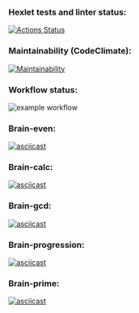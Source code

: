 ### Hexlet tests and linter status:
[![Actions Status](https://github.com/panraman/frontend-project-lvl1/workflows/hexlet-check/badge.svg)](https://github.com/panraman/frontend-project-lvl1/actions)

### Maintainability (CodeClimate):
[![Maintainability](https://api.codeclimate.com/v1/badges/a99a88d28ad37a79dbf6/maintainability)](https://codeclimate.com/github/codeclimate/codeclimate/maintainability)

### Workflow status:
![example workflow](https://github.com/panraman/frontend-project-lvl1/actions/workflows/makelint.yml/badge.svg)

### Brain-even:
[![asciicast](https://asciinema.org/a/uhsTqBxljJrhAm5hL4Q8YmHZ0.svg)](https://asciinema.org/a/uhsTqBxljJrhAm5hL4Q8YmHZ0)

### Brain-calc:
[![asciicast](https://asciinema.org/a/vRGsRPt2EEP5zn4sB1GjP9Xb2.svg)](https://asciinema.org/a/vRGsRPt2EEP5zn4sB1GjP9Xb2)

### Brain-gcd:
[![asciicast](https://asciinema.org/a/egCInaePwuyhuvr2ujPxUIdbP.svg)](https://asciinema.org/a/egCInaePwuyhuvr2ujPxUIdbP)

### Brain-progression:
[![asciicast](https://asciinema.org/a/HqF6TpiXK9lZJXk5c7teHAPYZ.svg)](https://asciinema.org/a/HqF6TpiXK9lZJXk5c7teHAPYZ)

### Brain-prime:
[![asciicast](https://asciinema.org/a/oh1NuG86022tk19IrxZ7C6wgs.svg)](https://asciinema.org/a/oh1NuG86022tk19IrxZ7C6wgs)
